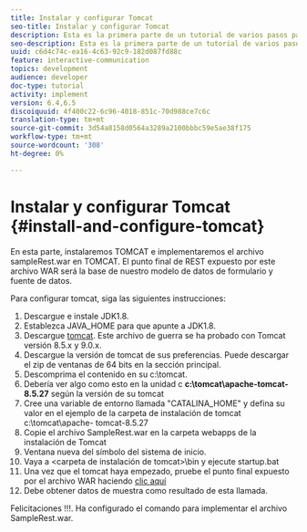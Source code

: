 ```yaml
---
title: Instalar y configurar Tomcat
seo-title: Instalar y configurar Tomcat
description: Esta es la primera parte de un tutorial de varios pasos para crear su primer documento de comunicaciones interactivo.En esta parte, instalaremos TOMCAT e implementaremos el archivo sampleRest.war en TOMCAT. El punto final de REST expuesto por este archivo WAR será la base de nuestro modelo de datos de formulario y fuente de datos.
seo-description: Esta es la primera parte de un tutorial de varios pasos para crear su primer documento de comunicaciones interactivo.En esta parte, instalaremos TOMCAT e implementaremos el archivo sampleRest.war en TOMCAT. El punto final de REST expuesto por este archivo WAR será la base de nuestro modelo de datos de formulario y fuente de datos.
uuid: c6d4c74c-ea16-4c63-92c9-182d087fd88c
feature: interactive-communication
topics: development
audience: developer
doc-type: tutorial
activity: implement
version: 6.4,6.5
discoiquuid: 4f400c22-6c96-4018-851c-70d988ce7c6c
translation-type: tm+mt
source-git-commit: 3d54a8158d0564a3289a2100bbbc59e5ae38f175
workflow-type: tm+mt
source-wordcount: '308'
ht-degree: 0%

---
```



# Instalar y configurar Tomcat {#install-and-configure-tomcat}

En esta parte, instalaremos TOMCAT e implementaremos el archivo sampleRest.war en TOMCAT. El punto final de REST expuesto por este archivo WAR será la base de nuestro modelo de datos de formulario y fuente de datos.

Para configurar tomcat, siga las siguientes instrucciones:

1. Descargue e instale JDK1.8.
2. Establezca JAVA_HOME para que apunte a JDK1.8.
3. Descargue [tomcat](https://tomcat.apache.org/). Este archivo de guerra se ha probado con Tomcat versión 8.5.x y 9.0.x.
4. Descargue la versión de tomcat de sus preferencias. Puede descargar el zip de ventanas de 64 bits en la sección principal.
5. Descomprima el contenido en su c:\tomcat.
6. Debería ver algo como esto en la unidad c **c:\tomcat\apache-tomcat-8.5.27** según la versión de su tomcat
7. Cree una variable de entorno llamada &quot;CATALINA_HOME&quot; y defina su valor en el ejemplo de la carpeta de instalación de tomcat c:\tomcat\apache- tomcat-8.5.27
8. Copie el archivo SampleRest.war en la carpeta webapps de la instalación de Tomcat
9. Ventana nueva del símbolo del sistema de inicio.
10. Vaya a &lt;carpeta de instalación de tomcat>\bin y ejecute startup.bat
11. Una vez que el tomcat haya empezado, pruebe el punto final expuesto por el archivo WAR haciendo [clic aquí](http://localhost:8080/SampleRest/webapi/getStatement/9586)
12. Debe obtener datos de muestra como resultado de esta llamada.

Felicitaciones !!!. Ha configurado el comando para implementar el archivo SampleRest.war.
